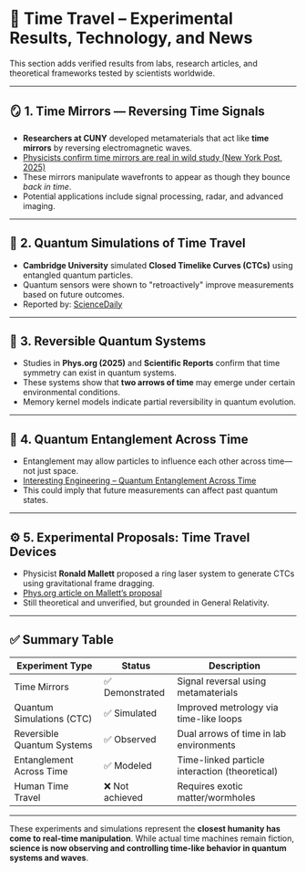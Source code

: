 # 🧪 Time Travel – Experimental Results, Technology, and News

This section adds verified results from labs, research articles, and theoretical frameworks tested by scientists worldwide.

---

## 🪞 1. Time Mirrors — Reversing Time Signals

- **Researchers at CUNY** developed metamaterials that act like **time mirrors** by reversing electromagnetic waves.  
- [Physicists confirm time mirrors are real in wild study (New York Post, 2025)](https://nypost.com/2025/05/22/science/physicists-confirm-time-mirrors-are-real-in-wild-study/?utm_source=chatgpt.com)
- These mirrors manipulate wavefronts to appear as though they bounce *back in time*.
- Potential applications include signal processing, radar, and advanced imaging.

---

## 🧠 2. Quantum Simulations of Time Travel

- **Cambridge University** simulated **Closed Timelike Curves (CTCs)** using entangled quantum particles.  
- Quantum sensors were shown to "retroactively" improve measurements based on future outcomes.
- Reported by: [ScienceDaily](https://www.sciencedaily.com/releases/2023/10/231005101623.htm)

---

## 🔁 3. Reversible Quantum Systems

- Studies in **Phys.org (2025)** and **Scientific Reports** confirm that time symmetry can exist in quantum systems.
- These systems show that **two arrows of time** may emerge under certain environmental conditions.
- Memory kernel models indicate partial reversibility in quantum evolution.

---

## 🔄 4. Quantum Entanglement Across Time

- Entanglement may allow particles to influence each other across time—not just space.
- [Interesting Engineering – Quantum Entanglement Across Time](https://interestingengineering.com/science/quantum-entanglement-time-physicists)
- This could imply that future measurements can affect past quantum states.

---

## ⚙️ 5. Experimental Proposals: Time Travel Devices

- Physicist **Ronald Mallett** proposed a ring laser system to generate CTCs using gravitational frame dragging.
- [Phys.org article on Mallett’s proposal](https://phys.org/news/2020-01-black-hole-physicist-theory-time.html)
- Still theoretical and unverified, but grounded in General Relativity.

---

## ✅ Summary Table

| Experiment Type              | Status         | Description                                       |
|-----------------------------|----------------|---------------------------------------------------|
| Time Mirrors                 | ✅ Demonstrated | Signal reversal using metamaterials               |
| Quantum Simulations (CTC)   | ✅ Simulated    | Improved metrology via time-like loops            |
| Reversible Quantum Systems  | ✅ Observed     | Dual arrows of time in lab environments           |
| Entanglement Across Time    | ✅ Modeled      | Time-linked particle interaction (theoretical)    |
| Human Time Travel           | ❌ Not achieved | Requires exotic matter/wormholes                  |

---

These experiments and simulations represent the **closest humanity has come to real-time manipulation**. While actual time machines remain fiction, **science is now observing and controlling time-like behavior in quantum systems and waves**.

